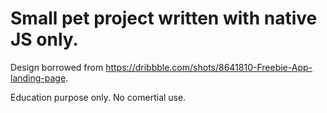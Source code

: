 # Small pet project written with native JS only.

Design borrowed from  https://dribbble.com/shots/8641810-Freebie-App-landing-page.

Education purpose only. No comertial use.